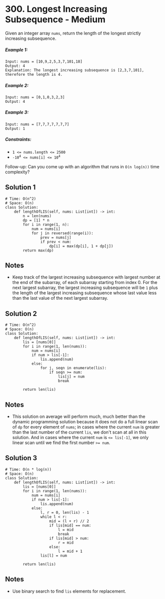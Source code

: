 # 300. Longest Increasing Subsequence - Medium

Given an integer array `nums`, return the length of the longest strictly increasing subsequence.

##### Example 1:

```
Input: nums = [10,9,2,5,3,7,101,18]
Output: 4
Explanation: The longest increasing subsequence is [2,3,7,101], therefore the length is 4.
```

##### Example 2:

```
Input: nums = [0,1,0,3,2,3]
Output: 4
```

##### Example 3:

```
Input: nums = [7,7,7,7,7,7,7]
Output: 1
```

##### Constraints:

- `1 <= nums.length <= 2500`
- <code>-10<sup>4</sup> <= nums[i] <= 10<sup>4</sup></code>

Follow-up: Can you come up with an algorithm that runs in `O(n log(n))` time complexity?

## Solution 1

```
# Time: O(n^2)
# Space: O(n)
class Solution:
    def lengthOfLIS(self, nums: List[int]) -> int:
        n = len(nums)
        dp = [1] * n
        for i in range(1, n):
            num = nums[i]
            for j in reversed(range(i)):
                prev = nums[j]
                if prev < num:
                    dp[i] = max(dp[i], 1 + dp[j])
        return max(dp)
```

## Notes
- Keep track of the largest increasing subsequence with largest number at the end of the subarray, of each subarray starting from index 0. For the next largest subarray, the largest increasing subsequence will be `1` plus the length of the largest increasing subsequence whose last value less than the last value of the next largest subarray.

## Solution 2

```
# Time: O(n^2)
# Space: O(n)
class Solution:
    def lengthOfLIS(self, nums: List[int]) -> int:
        lis = [nums[0]]
        for i in range(1, len(nums)):
            num = nums[i]
            if num > lis[-1]:
                lis.append(num)
            else:
                for j, seqn in enumerate(lis):
                    if seqn >= num:
                        lis[j] = num
                        break
                        
        return len(lis)
```

## Notes
- This solution on average will perform much, much better than the dynamic programming solution because it does not do a full linear scan of `dp` for every element of `nums`; in cases where the current `num` is greater than the last number of the current `lis`, we don't scan at all in this solution. And in cases where the current `num` is `<= lis[-1]`, we only linear scan until we find the first number `>= num`.

## Solution 3

```
# Time: O(n * log(n))
# Space: O(n)
class Solution:
    def lengthOfLIS(self, nums: List[int]) -> int:
        lis = [nums[0]]
        for i in range(1, len(nums)):
            num = nums[i]
            if num > lis[-1]:
                lis.append(num)
            else:
                l, r = 0, len(lis) - 1
                while l < r:
                    mid = (l + r) // 2
                    if lis[mid] == num:
                        l = mid
                        break
                    if lis[mid] > num:
                        r = mid
                    else:
                        l = mid + 1
                lis[l] = num
                        
        return len(lis)
```

## Notes
- Use binary search to find `lis` elements for replacement.